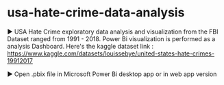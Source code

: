 # usa-hate-crime-data-analysis
► USA Hate Crime exploratory data analysis and visualization from the FBI Dataset ranged from 1991 - 2018. Power Bi visualization is performed as a analysis Dashboard. Here's the kaggle dataset link : https://www.kaggle.com/datasets/louissebye/united-states-hate-crimes-19912017

► Open .pbix file in Microsoft Power Bi desktop app or in web app version
